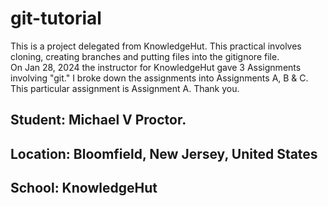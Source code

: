 # git-tutorial
This is a project delegated from KnowledgeHut.  This practical involves cloning, creating branches and putting files into the gitignore file.  
On Jan 28, 2024 the instructor for KnowledgeHut gave 3 Assignments involving "git."  I broke down the assignments into Assignments A, B & C.
This particular assignment is Assignment A. 
Thank you.  
<h2>Student:  Michael V Proctor. </h2>
<h2>Location: Bloomfield, New Jersey, United States</h2>
<h2>School: KnowledgeHut</h2>
